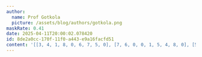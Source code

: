 ```yaml
---
author:
  name: Prof Gotkola
  picture: /assets/blog/authors/gotkola.png
maskRate: 0.41
date: 2025-04-11T20:00:02.078420
id: 8de2a0cc-170f-11f0-a443-e9a16facfd51
content: '[[3, 4, 1, 8, 0, 6, 7, 5, 0], [7, 6, 0, 0, 1, 5, 4, 8, 0], [5, 8, 0, 0, 0, 0, 1, 3, 0], [4, 0, 6, 0, 5, 8, 2, 1, 0], [0, 0, 5, 6, 9, 0, 8, 0, 0], [0, 2, 7, 4, 3, 0, 6, 0, 5], [9, 1, 8, 2, 0, 3, 0, 0, 7], [0, 0, 0, 1, 4, 0, 9, 0, 8], [6, 7, 4, 0, 0, 9, 0, 0, 1]]'
---
```

